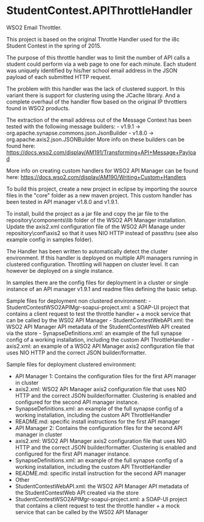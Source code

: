 # StudentContest.APIThrottleHandler

WSO2 Email Throttler.

This project is based on the original Throttle Handler used for the i8c Student Contest in the spring of 2015.

The purpose of this throttle handler was to limit the number of API calls a student could perform via a web page to one for each minute. Each student was uniquely identified by his/her school email address in the JSON payload of each submitted HTTP request.

The problem with this handler was the lack of clustered support. In this variant there is support for clustering using the JCache library. And a complete overhaul of the handler flow based on the original IP throttlers found in WSO2 products. 

The extraction of the email address out of the Message Context has been tested with the following message builders:
    - v1.9.1 -> org.apache.synapse.commons.json.JsonBuilder
    - v1.8.0 -> org.apache.axis2.json.JSONBuilder
More info on these builders can be found here: https://docs.wso2.com/display/AM191/Transforming+API+Message+Payload

More info on creating custom handlers for WSO2 API Manager can be found here: https://docs.wso2.com/display/AM190/Writing+Custom+Handlers

To build this project, create a new project in eclipse by importing the source files in the "core" folder as a new maven project. This custom handler has been tested in API manager v1.8.0 and v1.9.1.

To install, build the project as a jar file and copy the jar file to the repository\components\lib folder of the WSO2 API Manager installation. Update the axis2.xml configuration file of the WSO2 API Manage under repository\conf\axis2 so that it uses NIO HTTP instead of passthru (see also example config in samples folder).


The Handler has been written to automatically detect the cluster environment. If this handler is deployed on multiple API managers running in clustered configuration. Throttling will happen on cluster level. It can however be deployed on a single instance.

In samples there are the config files for deployment in a cluster or single instance of an API manager v1.9.1 and readme files defining the basic setup.

Sample files for deployment non clustered environment:
    - StudentContestWSO2APIMgr-soapui-project.xml: a SOAP-UI project that contains a client request to test the throttle handler + a mock service that can be called by the WS02 API Manager
    - StudentContestWebAPI.xml: the WSO2 API Manager API metadata of the StudentContestWeb API created via the store
    - SynapseDefinitions.xml: an example of the full synapse config of a working installation, including the custom API ThrottleHandler
    - axis2.xml: an example of a WSO2 API Manager axis2 configuration file that uses NIO HTTP and the correct JSON builder/formatter.

Sample files for deployment clustered environment:
 - API Manager 1: Contains the configuration files for the first API manager in cluster
  - axis2.xml: WSO2 API Manager axis2 configuration file that uses NIO HTTP and the correct JSON builder/formatter. Clustering is enabled and configured for the second API manager instance.
  - SynapseDefinitions.xml: an example of the full synapse config of a working installation, including the custom API ThrottleHandler
  - README.md: specific install instructions for the first API manager
 - API Manager 2: Contains the configuration files for the second API manager in cluster 
  - axis2.xml: WSO2 API Manager axis2 configuration file that uses NIO HTTP and the correct JSON builder/formatter. Clustering is enabled and configured for the first API manager instance.
  - SynapseDefinitions.xml: an example of the full synapse config of a working installation, including the custom API ThrottleHandler
  - README.md: specific install instruction for the second API manager
 - Other
  - StudentContestWebAPI.xml: the WSO2 API Manager API metadata of the StudentContestWeb API created via the store
  - StudentContestWSO2APIMgr-soapui-project.xml: a SOAP-UI project that contains a client request to test the throttle handler + a mock service that can be called by the WS02 API Manager
